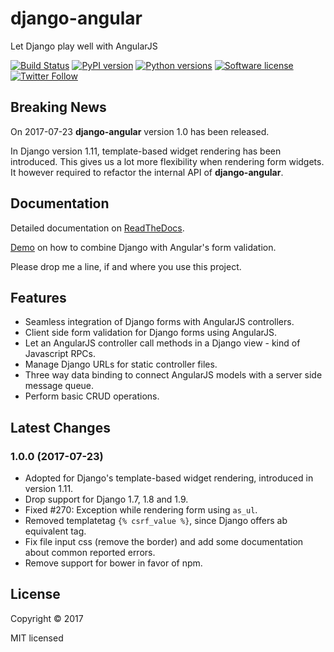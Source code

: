 # django-angular

Let Django play well with AngularJS

[![Build Status](https://travis-ci.org/jrief/django-angular.svg?branch=master)](https://travis-ci.org/jrief/django-angular)
[![PyPI version](https://img.shields.io/pypi/v/django-angular.svg)](https://pypi.python.org/pypi/django-angular)
[![Python versions](https://img.shields.io/pypi/pyversions/django-angular.svg)](https://pypi.python.org/pypi/django-angular)
[![Software license](https://img.shields.io/pypi/l/django-angular.svg)](https://github.com/jrief/django-angular/blob/master/LICENSE-MIT)
[![Twitter Follow](https://img.shields.io/twitter/follow/jacobrief.svg?style=social&label=Jacob+Rief)](https://twitter.com/jacobrief)

## Breaking News

On 2017-07-23 **django-angular** version 1.0 has been released.

In Django version 1.11, template-based widget rendering has been introduced.
This gives us a lot more flexibility when rendering form widgets. It however
required to refactor the internal API of **django-angular**.


## Documentation

Detailed documentation on [ReadTheDocs](http://django-angular.readthedocs.org/en/latest/).

[Demo](http://django-angular.awesto.com/form_validation/) on how to combine Django with Angular's form validation.

Please drop me a line, if and where you use this project.


## Features

* Seamless integration of Django forms with AngularJS controllers.
* Client side form validation for Django forms using AngularJS.
* Let an AngularJS controller call methods in a Django view - kind of Javascript RPCs.
* Manage Django URLs for static controller files.
* Three way data binding to connect AngularJS models with a server side message queue.
* Perform basic CRUD operations.


## Latest Changes

### 1.0.0 (2017-07-23)

* Adopted for Django's template-based widget rendering, introduced in version 1.11.
* Drop support for Django 1.7, 1.8 and 1.9.
* Fixed #270: Exception while rendering form using ``as_ul``.
* Removed templatetag ``{% csrf_value %}``, since Django offers ab equivalent tag.
* Fix file input css (remove the border) and add some documentation about common reported errors.
* Remove support for bower in favor of npm.


## License

Copyright &copy; 2017

MIT licensed

